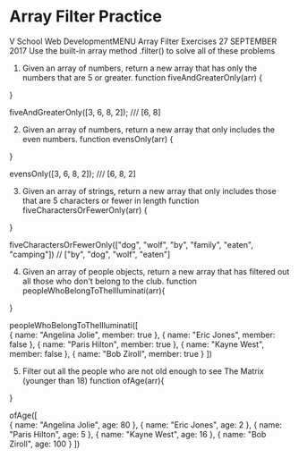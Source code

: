 # Array Filter Practice

V School Web DevelopmentMENU
Array Filter Exercises
27 SEPTEMBER 2017
Use the built-in array method .filter() to solve all of these problems

1) Given an array of numbers, return a new array that has only the numbers that are 5 or greater.
function fiveAndGreaterOnly(arr) {

}

fiveAndGreaterOnly([3, 6, 8, 2]); /// [6, 8]  

2) Given an array of numbers, return a new array that only includes the even numbers.
function evensOnly(arr) {

}

evensOnly([3, 6, 8, 2]); /// [6, 8, 2] 
 
3) Given an array of strings, return a new array that only includes those that are 5 characters or fewer in length
function fiveCharactersOrFewerOnly(arr) {

}

fiveCharactersOrFewerOnly(["dog", "wolf", "by", "family", "eaten", "camping"]) // ["by", "dog", "wolf", "eaten"]  

4) Given an array of people objects, return a new array that has filtered out all those who don't belong to the club.
function peopleWhoBelongToTheIlluminati(arr){

}

peopleWhoBelongToTheIlluminati([  
    {
        name: "Angelina Jolie",
        member: true
    },
    {
        name: "Eric Jones",
        member: false
    },
    {
        name: "Paris Hilton",
        member: true
    },
    {
        name: "Kayne West",
        member: false
    },
    {
        name: "Bob Ziroll",
        member: true
    }
])

5) Filter out all the people who are not old enough to see The Matrix (younger than 18)
function ofAge(arr){

}

ofAge([  
    {
        name: "Angelina Jolie",
        age: 80
    },
    {
        name: "Eric Jones",
        age: 2
    },
    {
        name: "Paris Hilton",
        age: 5
    },
    {
        name: "Kayne West",
        age: 16
    },
    {
        name: "Bob Ziroll",
        age: 100
    }
])